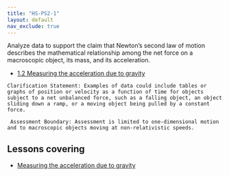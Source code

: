 ```yaml
---
title: "HS-PS2-1"
layout: default
nav_exclude: true
---
```

<script src="https://cdn.mathjax.org/mathjax/latest/MathJax.js?config=TeX-AMS-MML_HTMLorMML" type="text/javascript"></script>

<!--<center>
<img src="images/pt-row-col.png" alt="drawing" width="90%"/>
</center>
-->
Analyze data to support the claim that Newton’s second law of motion describes the mathematical relationship among the net force on a macroscopic object, its mass, and its acceleration.

  * [1.2 Measuring the acceleration due to gravity](/edu-iprs/1.2-forces)

<!--more-->

    Clarification Statement: Examples of data could include tables or graphs of position or velocity as a function of time for objects subject to a net unbalanced force, such as a falling object, an object sliding down a ramp, or a moving object being pulled by a constant force.

     Assessment Boundary: Assessment is limited to one-dimensional motion and to macroscopic objects moving at non-relativistic speeds.

## Lessons covering
  * [Measuring the acceleration due to gravity](/edu-iprs/1.2-forces)
